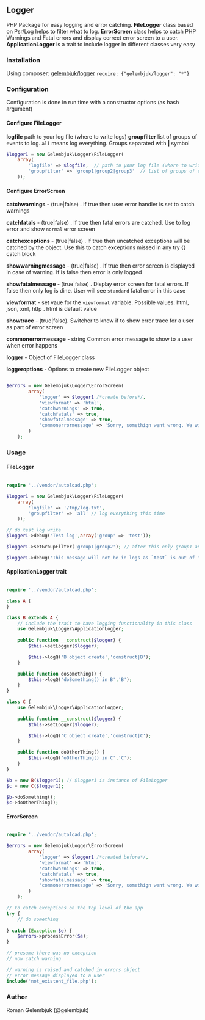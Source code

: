 ## Logger

PHP Package for easy logging and error catching. 
**FileLogger** class based on Psr/Log helps to filter what to log. 
**ErrorScreen** class helps to catch PHP Warnings and Fatal errors and display correct error screen to a user.
**ApplicationLogger** is a trait to include logger in different classes very easy

### Installation
Using composer: [gelembjuk/logger](http://packagist.org/packages/gelembjuk/logger) ``` require: {"gelembjuk/logger": "*"} ```

### Configuration

Configuration is done in run time with a constructor options (as hash argument)

#### Configure FileLogger 

**logfile** path to your log file (where to write logs)
**groupfilter** list of groups of events to log. `all` means log everything. Groups separated with **|** symbol

```php
$logger1 = new Gelembjuk\Logger\FileLogger(
	array(
		'logfile' => $logfile,  // path to your log file (where to write logs)
		'groupfilter' => 'group1|group2|group3'  // list of groups of events to log. `all` means log everything
	));

```

#### Configure ErrorScreen 

**catchwarnings**	- (true|false) . If true then user error handler is set to catch warnings

**catchfatals**		- (true|false) . If true then fatal errors are catched. Use to log error and show `normal` error screen

**catchexceptions**	- (true|false) . If true then uncatched exceptions will be catched by the object. Use this to catch exceptions missed in any try {} catch block

**showwarningmessage**	- (true|false) . If true then error screen is displayed in case of warning. If is false then error is only logged 

**showfatalmessage** 	- (true|false) . Display error screen for fatal errors. If false then only log is dine. User will see `standard` fatal error in this case

**viewformat**		- set vaue for the `viewformat` variable. Possible values: html, json, xml, http . html is default value

**showtrace**		- (true|false). Switcher to know if to show error trace for a user as part of error screen

**commonerrormessage**	- string Common error message to show to a user when error happens

**logger**		- Object of FileLogger class

**loggeroptions** 	- Options to create new FileLogger object


```php

$errors = new Gelembjuk\Logger\ErrorScreen(
		array(
			'logger' => $logger1 /*create before*/,
			'viewformat' => 'html',
			'catchwarnings' => true,
			'catchfatals' => true,
			'showfatalmessage' => true,
			'commonerrormessage' => 'Sorry, somethign went wrong. We will solve ASAP'
		)
	);


```

### Usage

#### FileLogger

```php

require '../vendor/autoload.php';

$logger1 = new Gelembjuk\Logger\FileLogger(
	array(
		'logfile' => '/tmp/log.txt',
		'groupfilter' => 'all' // log everything this time
	));

// do test log write
$logger1->debug('Test log',array('group' => 'test'));

$logger1->setGroupFilter('group1|group2'); // after this only group1 and group2 events are logged

$logger1->debug('This message will not be in logs as `test` is out of filter',array('group' => 'test'));

```
#### ApplicationLogger trait

```php

require '../vendor/autoload.php';

class A {
}

class B extends A {
	// include the trait to have logging functionality in this class
	use Gelembjuk\Logger\ApplicationLogger;
	
	public function __construct($logger) {
		$this->setLogger($logger);

		$this->logQ('B object create','construct|B');
	}

	public function doSomething() {
		$this->logQ('doSomething() in B','B');
	}
}

class C {
	use Gelembjuk\Logger\ApplicationLogger;
	
	public function __construct($logger) {
		$this->setLogger($logger);

		$this->logQ('C object create','construct|C');
	}

	public function doOtherThing() {
		$this->logQ('oOtherThing() in C','C');
	}
}

$b = new B($logger1); // $logger1 is instance of FileLogger
$c = new C($logger1);

$b->doSomething();
$c->doOtherThing();

```

#### ErrorScreen

```php

require '../vendor/autoload.php';

$errors = new Gelembjuk\Logger\ErrorScreen(
		array(
			'logger' => $logger1 /*created before*/,
			'viewformat' => 'html',
			'catchwarnings' => true,
			'catchfatals' => true,
			'showfatalmessage' => true,
			'commonerrormessage' => 'Sorry, somethign went wrong. We will solve ASAP'
		)
	);

// to catch exceptions on the top level of the app
try {
	// do something 
	
} catch (Exception $e) {
	$errors->processError($e);
}

// presume there was no exception
// now catch warning

// warning is raised and catched in errors object
// error message displayed to a user
include('not_existent_file.php'); 	

```

### Author

Roman Gelembjuk (@gelembjuk)

